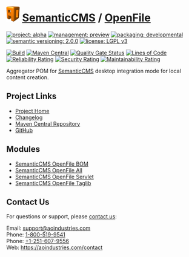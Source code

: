 # [<img src="ao-logo.png" alt="AO Logo" width="35" height="40">](https://github.com/ao-apps) [SemanticCMS](https://github.com/ao-apps/semanticcms) / [OpenFile](https://github.com/ao-apps/semanticcms-openfile)

[![project: alpha](https://semanticcms.com/ao-badges/project-alpha.svg)](https://aoindustries.com/life-cycle#project-alpha)
[![management: preview](https://semanticcms.com/ao-badges/management-preview.svg)](https://aoindustries.com/life-cycle#management-preview)
[![packaging: developmental](https://semanticcms.com/ao-badges/packaging-developmental.svg)](https://aoindustries.com/life-cycle#packaging-developmental)  
[![semantic versioning: 2.0.0](https://semanticcms.com/ao-badges/semver-2.0.0.svg)](https://semver.org/spec/v2.0.0.html)
[![license: LGPL v3](https://semanticcms.com/ao-badges/license-lgpl-3.0.svg)](https://www.gnu.org/licenses/lgpl-3.0)

[![Build](https://github.com/ao-apps/semanticcms-openfile/workflows/Build/badge.svg?branch=master)](https://github.com/ao-apps/semanticcms-openfile/actions?query=workflow%3ABuild)
[![Maven Central](https://maven-badges.herokuapp.com/maven-central/com.semanticcms/semanticcms-openfile/badge.svg)](https://maven-badges.herokuapp.com/maven-central/com.semanticcms/semanticcms-openfile)
[![Quality Gate Status](https://sonarcloud.io/api/project_badges/measure?branch=master&project=com.semanticcms%3Asemanticcms-openfile&metric=alert_status)](https://sonarcloud.io/dashboard?branch=master&id=com.semanticcms%3Asemanticcms-openfile)
[![Lines of Code](https://sonarcloud.io/api/project_badges/measure?branch=master&project=com.semanticcms%3Asemanticcms-openfile&metric=ncloc)](https://sonarcloud.io/component_measures?branch=master&id=com.semanticcms%3Asemanticcms-openfile&metric=ncloc)  
[![Reliability Rating](https://sonarcloud.io/api/project_badges/measure?branch=master&project=com.semanticcms%3Asemanticcms-openfile&metric=reliability_rating)](https://sonarcloud.io/component_measures?branch=master&id=com.semanticcms%3Asemanticcms-openfile&metric=Reliability)
[![Security Rating](https://sonarcloud.io/api/project_badges/measure?branch=master&project=com.semanticcms%3Asemanticcms-openfile&metric=security_rating)](https://sonarcloud.io/component_measures?branch=master&id=com.semanticcms%3Asemanticcms-openfile&metric=Security)
[![Maintainability Rating](https://sonarcloud.io/api/project_badges/measure?branch=master&project=com.semanticcms%3Asemanticcms-openfile&metric=sqale_rating)](https://sonarcloud.io/component_measures?branch=master&id=com.semanticcms%3Asemanticcms-openfile&metric=Maintainability)

Aggregator POM for [SemanticCMS](https://github.com/ao-apps/semanticcms) desktop integration mode for local content creation.

## Project Links
* [Project Home](https://semanticcms.com/openfile/)
* [Changelog](https://semanticcms.com/openfile/changelog)
* [Maven Central Repository](https://central.sonatype.com/artifact/com.semanticcms/semanticcms-openfile)
* [GitHub](https://github.com/ao-apps/semanticcms-openfile)

## Modules
* [SemanticCMS OpenFile BOM](https://github.com/ao-apps/semanticcms-openfile-bom)
* [SemanticCMS OpenFile All](https://github.com/ao-apps/semanticcms-openfile-all)
* [SemanticCMS OpenFile Servlet](https://github.com/ao-apps/semanticcms-openfile-servlet)
* [SemanticCMS OpenFile Taglib](https://github.com/ao-apps/semanticcms-openfile-taglib)

## Contact Us
For questions or support, please [contact us](https://aoindustries.com/contact):

Email: [support@aoindustries.com](mailto:support@aoindustries.com)  
Phone: [1-800-519-9541](tel:1-800-519-9541)  
Phone: [+1-251-607-9556](tel:+1-251-607-9556)  
Web: https://aoindustries.com/contact
